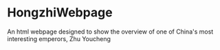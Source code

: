 # HongzhiWebpage
An html webpage designed to show the overview of one of China's most interesting emperors, Zhu Youcheng

